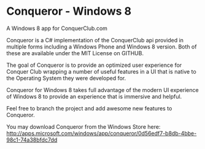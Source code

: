 Conqueror - Windows 8
=====================

A Windows 8 app for ConquerClub.com

Conqueror is a C# implementation of the ConquerClub api provided in multiple forms including a Windows Phone and Windows 8 version. Both of these are available under the MIT License on GITHUB.

The goal of Conqueror is to provide an optimized user experience for Conquer Club wrapping a number of useful features in a UI that is native to the Operating System they were developed for.

Conqueror for Windows 8 takes full advantage of the modern UI experience of Windows 8 to provide an experience that is immersive and helpful.

Feel free to branch the project and add awesome new features to Conqueror.

You may download Conqueror from the Windows Store here: http://apps.microsoft.com/windows/app/conqueror/0d56edf7-b8db-4bbe-98c1-74a38bfdc7dd
